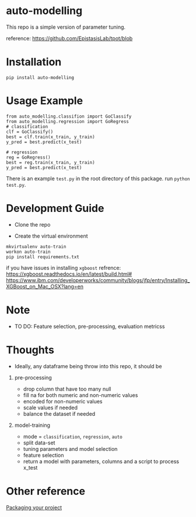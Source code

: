 # auto-modelling

This repo is a simple version of parameter tuning.

reference: https://github.com/EpistasisLab/tpot/blob

# Installation

`pip install auto-modelling`

# Usage Example
```
from auto_modelling.classifion import GoClassify
from auto_modelling.regression import GoRegress
# classification
clf = GoClassify()
best = clf.train(x_train, y_train)
y_pred = best.predict(x_test)

# regression
reg = GoRegress()
best = reg.train(x_train, y_train)
y_pred = best.predict(x_test)
```

There is an example `test.py` in the root directory of this package. run
`python test.py`.

# Development Guide

- Clone the repo

- Create the virtual environment
```
mkvirtualenv auto-train
workon auto-train
pip install requirements.txt
```
if you have issues in installing `xgboost` 
refrence: 
https://xgboost.readthedocs.io/en/latest/build.html#
https://www.ibm.com/developerworks/community/blogs/jfp/entry/Installing_XGBoost_on_Mac_OSX?lang=en

# Note

- TO DO: Feature selection, pre-processing, evaluation metricss

# Thoughts

- Ideally, any dataframe being throw into this repo, it should be 

1. pre-processing 

    - drop column that have too many null
    - fill na for both numeric and non-numeric values
    - encoded for non-numeric values
    - scale values if needed
    - balance the dataset if needed

2. model-training

    - mode = `classification`, `regression`, `auto`
    - split data-set
    - tuning parameters and model selection
    - feature selection
    - return a model with parameters, columns and a script to process x_test 

# Other reference

[Packaging your project](https://packaging.python.org/tutorials/packaging-projects/)